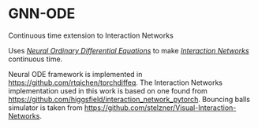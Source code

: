 # GNN-ODE
Continuous time extension to Interaction Networks

Uses <cite>[Neural Ordinary Differential Equations][1]</cite> to make <cite>[Interaction Networks][2]</cite> continuous time.

Neural ODE framework is implemented in https://github.com/rtqichen/torchdiffeq. The Interaction Networks implementation used in this work is based on one found from https://github.com/higgsfield/interaction_network_pytorch. Bouncing balls simulator is taken from https://github.com/stelzner/Visual-Interaction-Networks.

[1]:https://arxiv.org/abs/1911.07532
[2]:https://arxiv.org/abs/1612.00222
